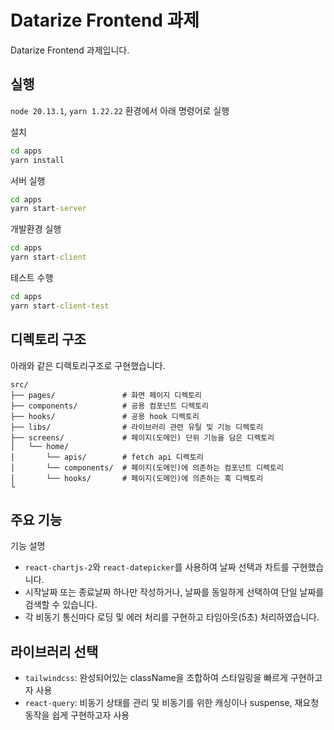 # Datarize Frontend 과제

Datarize Frontend 과제입니다.

## 실행

`node 20.13.1`, `yarn 1.22.22` 환경에서 아래 명령어로 실행

설치

```cmd
cd apps
yarn install
```

서버 실행

```cmd
cd apps
yarn start-server
```

개발환경 실행

```cmd
cd apps
yarn start-client
```

테스트 수행

```cmd
cd apps
yarn start-client-test
```

## 디렉토리 구조

아래와 같은 디렉토리구조로 구현했습니다.

```text
src/
├── pages/               # 화면 페이지 디렉토리
├── components/          # 공용 컴포넌트 디렉토리
├── hooks/               # 공용 hook 디렉토리
├── libs/                # 라이브러리 관련 유틸 및 기능 디렉토리
├── screens/             # 페이지(도메인) 단위 기능을 담은 디렉토리
│   └── home/
│       └── apis/        # fetch api 디렉토리
│       └── components/  # 페이지(도메인)에 의존하는 컴포넌트 디렉토리
│       └── hooks/       # 페이지(도메인)에 의존하는 훅 디렉토리
└
```

## 주요 기능

기능 설명

  - `react-chartjs-2`와 `react-datepicker`를 사용하여 날짜 선택과 차트를 구현했습니다.
  - 시작날짜 또는 종료날짜 하나만 작성하거나, 날짜를 동일하게 선택하여 단일 날짜를 검색할 수 있습니다.
  - 각 비동기 통신마다 로딩 및 에러 처리를 구현하고 타임아웃(5초) 처리하였습니다.

## 라이브러리 선택

- `tailwindcss`: 완성되어있는 className을 조합하여 스타일링을 빠르게 구현하고자 사용
- `react-query`: 비동기 상태를 관리 및 비동기를 위한 캐싱이나 suspense, 재요청 동작을 쉽게 구현하고자 사용
